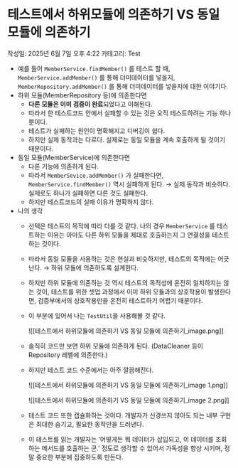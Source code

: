 # 테스트에서 하위모듈에 의존하기 VS 동일 모듈에 의존하기

작성일: 2025년 6월 7일 오후 4:22
카테고리: Test

- 예를 들어 `MemberService.findMember()` 를 테스트 할 때, `MemberService.addMember()` 를 통해 더미데이터를 넣을지, `MemberRepository.addMember()` 를 통해 더미데이터를 넣을지에 대한 이야기다.
- 하위 모듈(MemberRepository 등)에 의존한다면
    - **다른 모듈은 이미 검증이 완료**되었다고 이해된다.
    - 따라서 한 테스트코드 안에서 실패할 수 있는 것은 오직 테스트하려는 기능 하나 뿐이다.
    - 테스트가 실패하는 원인이 명확해지고 디버깅이 쉽다.
    - 하지만 실제 동작과는 다르다. 실제로는 동일 모듈을 계속 호출하게 될 것이기 때문이다.
- 동일 모듈(MemberService)에 의존한다면
    - 다른 기능에 의존하게 된다.
    - 따라서 `MemberSevice.addMember()` 가 실패한다면, `MemberService.findMember()` 역시 실패하게 된다. → 실제 동작과 비슷하다. 실제로도 하나가 실패하면 다른 것도 실패한다.
    - 하지만 테스트코드의 실패 이유가 명확하지 않다.
- 나의 생각
    - 선택은 테스트의 목적에 따라 다를 것 같다. 나의 경우 `MemberService` 를 테스트하는 이유는 아마도 다른 하위 모듈을 제대로 호출하는지 그 연결성을 테스트하는 것이다.
    - 따라서 동일 모듈을 사용하는 것은 현실과 비슷하지만, 테스트의 목적에는 어긋난다. → 하위 모듈에 의존하도록 설계한다.
    - 하지만 하위 모듈에 의존하는 것 역시 테스트의 목적성에 온전히 일치하지는 않는 것이, 테스트를 위한 셋업 과정에서 이미 하위 모듈과의 상호작용이 발생한다면, 검증부에서의 상호작용만을 온전히 테스트하기 어렵기 때문이다.
    - 이 부분에 있어서 나는 `TestUtil`을 사용해볼 것 같다.
        
        ![[테스트에서 하위모듈에 의존하기 VS 동일 모듈에 의존하기_image.png]]
        
    - 솔직히 코드만 보면 하위 모듈에 의존하게 된다. (DataCleaner 등이 Repository 레벨에 의존한다.)
    - 하지만 테스트 코드 수준에서는 아주 깔끔해진다.
        
        ![[테스트에서 하위모듈에 의존하기 VS 동일 모듈에 의존하기_image 1.png]]
        
        ![[테스트에서 하위모듈에 의존하기 VS 동일 모듈에 의존하기_image 2.png]]
        
    - 테스트 코드 또한 캡슐화하는 것이다. 개발자가 신경쓰지 않아도 되는 내부 구현은 최대한 숨기고, 필요한 동작만을 드러낸다.
    - 이 테스트를 읽는 개발자는 ‘어떻게든 뭐 데이터가 삽입되고, 이 데이터를 조회하는 메서드를 호출하는 군.’ 정도로 생각할 수 있어서 가독성을 향상 시키며, 정말 중요한 부분에 집중하도록 만든다.